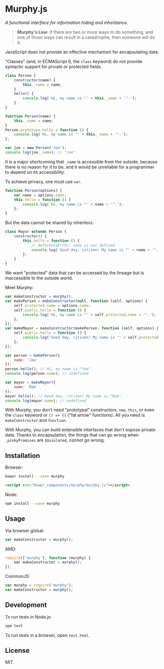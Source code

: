 # Murphy.js

*A functional interface for information hiding and inheritance.*

> **Murphy's Law:** If there are two or more ways to do something, and one of
> those ways can result in a catastrophe, then someone will do it.

JavaScript does not provide an effective mechanism for encapsulating data.

"Classes" (and, in ECMAScript 6, the `class` keyword) do not provide syntactic
support for private or protected fields.

```js
class Person {
    constructor(name) {
        this._name = name;
    }
    hello() {
        console.log('Hi, my name is "' + this._name + '".');
    }
}

function Person(name) {
    this._name = name;
}
Person.prototype.hello = function () {
    console.log('Hi, my name is "' + this._name + '".');
};

var joe = new Person('Joe');
console.log(joe._name); // "Joe"
```

It is a major shortcoming that `_name` is accessible from the outside, because
there is no reason for it to be, and it would be unreliable for a programmer to
depend on its accessibility.

To achieve privacy, one must use `var`.

```js
function Person(options) {
    var name = options.name;
    this.hello = function () {
        console.log('Hi, my name is "' + name + '".');
    };
}
```

But the data cannot be shared by inheritors.

```js
class Mayor extends Person {
    constructor() {
        this.hello = function () {
            // ReferenceError: name is not defined
            console.log('Good day, citizen! My name is "' + name + '".');
        };
    }
}
```

We want "protected" data that can be accessed by the lineage but is inaccessible
to the outside world.

Meet Murphy:

```js
var makeConstructor = murphy();
var makePerson = makeConstructor(null, function (self, options) {
    self.protected.name = options.name;
    self.public.hello = function () {
        console.log('Hi, my name is "' + self.protected.name + '".');
    };
});
var makeMayor = makeConstructor(makePerson, function (self, options) {
    self.public.hello = function () {
        console.log('Good day, citizen! My name is "' + self.protected.name + '".');
    };
});

var person = makePerson({
    name: 'Joe'
});
person.hello(); // Hi, my name is "Joe".
console.log(person.name); // undefined

var mayor = makeMayor({
    name: 'Bob'
});
mayor.hello(); // Good day, citizen! My name is "Bob".
console.log(mayor.name); // undefined
```

With Murphy, you don't need "prototypal" constructors, `new`, `this`, or even
the `class` keyword or `() => {}` ("fat arrow" functions). All you need is
`makeConstructor` and `function`.

With Murphy, you can build extensible interfaces that don't expose private
data. Thanks to encapsulation, the things that can go wrong when
`_pinkyPromises` are `$$violated`, *cannot* go wrong.

## Installation

Browser:

```bash
bower install --save murphy
```

```html
<script src="bower_components/murphy/murphy.js"></script>
```

Node:

```bash
npm install --save murphy
```

## Usage

Via browser global:

```js
var makeConstructor = murphy();
```

AMD:

```js
require(['murphy'], function (murphy) {
    var makeConstructor = murphy();
});
```

CommonJS:

```js
var murphy = require('murphy');
var makeConstructor = murphy();
```

## Development

To run tests in Node.js:

```bash
npm test
```

To run tests in a browser, open `test.html`.

## License

MIT.
